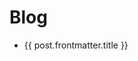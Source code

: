 # Blog

<script setup>
import { data as posts } from "./posts.data.js";
</script>

<ul>
  <li v-for="post of posts">
    <a :href="post.url">
      {{ post.frontmatter.title }}
    </a>
  </li>
</ul>
